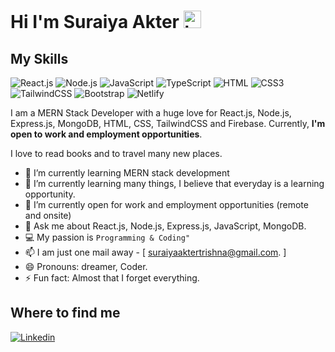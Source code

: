 # Hi I'm Suraiya Akter <img src="https://user-images.githubusercontent.com/1303154/88677602-1635ba80-d120-11ea-84d8-d263ba5fc3c0.gif" width="28px" height="28px" alt="hi">

## My Skills

![React.js](https://img.shields.io/badge/React.js-0081CB?style=flat-square&logo=react&logoColor=61DAFB)
![Node.js](https://img.shields.io/badge/Node.js-43853D?style=flat-square&logo=node.js&logoColor=white)
![JavaScript](https://img.shields.io/badge/JavaScript-F7DF1E?style=flat-square&logo=javascript&logoColor=black)
![TypeScript](https://img.shields.io/badge/TypeScript-007ACC?style=flat-square&logo=typescript&logoColor=white)
![HTML](https://img.shields.io/badge/HTML5-E34F26?style=flat-square&logo=html5&logoColor=white)
![CSS3](https://img.shields.io/badge/CSS3-1572B6?style=flat-square&logo=css3&logoColor=white)
![TailwindCSS](https://img.shields.io/badge/Tailwind_CSS-38B2AC?style=flat-square&logo=tailwind-css&logoColor=white)
![Bootstrap](https://img.shields.io/badge/Bootstrap-563D7C?style=flat-square&logo=bootstrap&logoColor=white)
![Netlify](https://img.shields.io/badge/Netlify-00C7B7?style=flat-square&logo=netlify&logoColor=white)

I am a MERN Stack Developer with a huge love for React.js, Node.js, Express.js, MongoDB, HTML, CSS, TailwindCSS and Firebase. Currently, **I'm open to work and employment opportunities**.

I love to read books and to travel many new places.

- 🔭 I’m currently learning MERN stack development
- 🌱 I’m currently learning many things, I believe that everyday is a learning opportunity.
- 👯 I’m currently open for work and employment opportunities (remote and onsite)
- 💬 Ask me about React.js, Node.js, Express.js, JavaScript, MongoDB.
- :computer: My passion is `Programming & Coding"`
- 📫 I am just one mail away - [ suraiyaaktertrishna@gmail.com. ]
- 😄 Pronouns: dreamer, Coder.
- ⚡ Fun fact: Almost that I forget everything.

## Where to find me

[![Linkedin](https://img.shields.io/badge/LinkedIn-0077B5?style=flat-square&logo=linkedin&logoColor=white)](https://www.linkedin.com/in/suraiya-akter-trishna-150618241/) 
